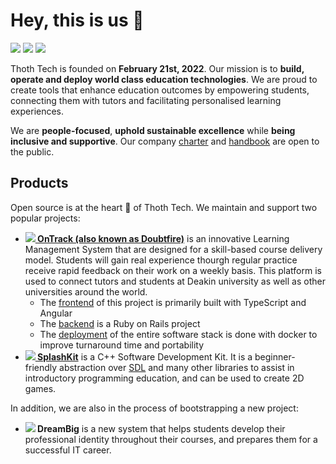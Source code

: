 # Hey, this is us :wave:

<img src="https://github.com/thoth-tech/.github/blob/main/images/doubtfire-100px.png"/>
<img src="https://github.com/thoth-tech/.github/blob/main/images/splashkit-100px.png"/>
<img src="https://github.com/thoth-tech/.github/blob/main/images/dreambig-100px.png"/>

Thoth Tech is founded on **February 21st, 2022**. Our mission is to **build, operate and deploy
world class education technologies**. We are proud to create tools that enhance education outcomes
by empowering students, connecting them with tutors and facilitating personalised learning
experiences.

We are **people-focused**, **uphold sustainable excellence** while **being inclusive and
supportive**. Our company [charter] and [handbook] are open to the public.

## Products

Open source is at the heart 💜 of Thoth Tech. We maintain and support two popular projects:

- **[<img src="https://github.com/thoth-tech/.github/blob/main/images/doubtfire-20px.png"/> OnTrack (also known as Doubtfire)](https://doubtfire.io/)** is an innovative Learning Management System that are designed for a skill-based course delivery model.  Students will gain real experience thourgh regular practice receive rapid feedback on their work on a weekly basis. This platform is used to connect tutors and students at Deakin university as well as other universities around the world. 
  - The [frontend](https://github.com/thoth-tech/doubtfire-web) of this project is primarily built with TypeScript and Angular
  - The [backend](https://github.com/thoth-tech/doubtfire-api) is a Ruby on Rails project
  - The [deployment](https://github.com/thoth-tech/doubtfire-deploy) of the entire software stack is done with docker to improve turnaround time and portability
- **[<img src="https://github.com/thoth-tech/.github/blob/main/images/splashkit-20px.png"/> SplashKit](https://splashkit.io/)** is a C++ Software Development Kit. It is a beginner-friendly abstraction over [SDL](https://www.libsdl.org/) and many other libraries to assist in introductory programming education, and can be used to create 2D games.

In addition, we are also in the process of bootstrapping a new project:

- **<img src="https://github.com/thoth-tech/.github/blob/main/images/dreambig-20px.png"/> DreamBig** is a new system that helps students develop their professional identity throughout their courses, and prepares them for a successful IT career.


[handbook]: https://github.com/thoth-tech/handbook
[charter]: https://github.com/thoth-tech/handbook/blob/main/docs/company/charter.md
